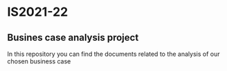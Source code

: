 # IS2021-22

## Busines case analysis project

In this repository you can find the documents related to the analysis of our chosen business case
